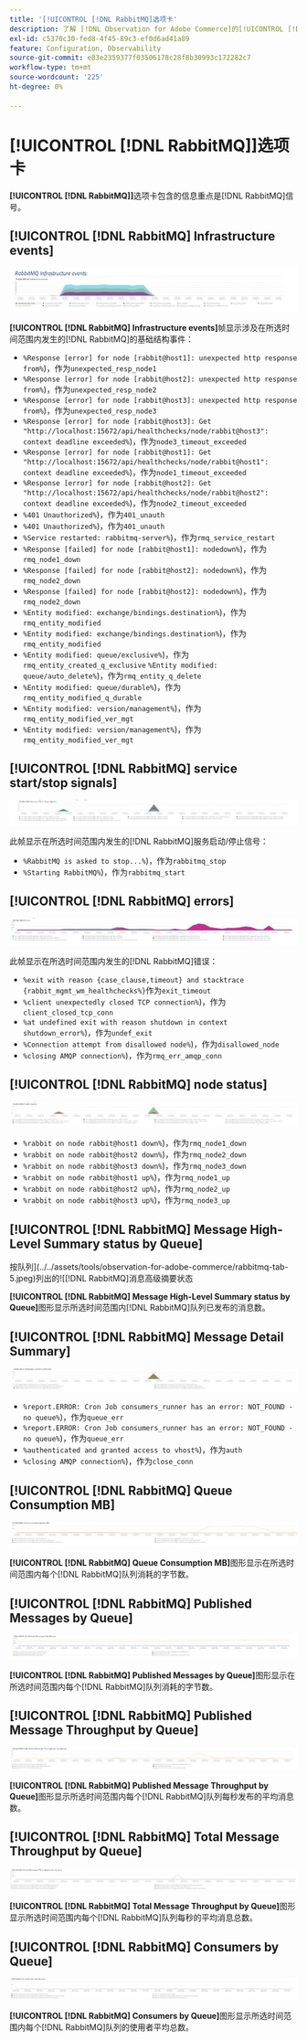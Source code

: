 ```yaml
---
title: '[!UICONTROL [!DNL RabbitMQ]选项卡'
description: 了解 [!DNL Observation for Adobe Commerce]的[!UICONTROL [!DNL RabbitMQ]选项卡。
exl-id: c5370c30-fed8-4f45-89c3-ef0d6ad41a89
feature: Configuration, Observability
source-git-commit: e83e2359377f03506178c28f8b30993c172282c7
workflow-type: tm+mt
source-wordcount: '225'
ht-degree: 0%

---
```


# [!UICONTROL [!DNL RabbitMQ]]选项卡

**[!UICONTROL [!DNL RabbitMQ]]**&#x200B;选项卡包含的信息重点是[!DNL RabbitMQ]信号。

## [!UICONTROL [!DNL RabbitMQ] Infrastructure events]

![[!DNL RabbitMQ]基础架构事件](../../assets/tools/observation-for-adobe-commerce/rabbitmq-tab-1.jpeg)

**[!UICONTROL [!DNL RabbitMQ] Infrastructure events]**&#x200B;帧显示涉及在所选时间范围内发生的[!DNL RabbitMQ]的基础结构事件：

* `%Response [error] for node [rabbit@host1]: unexpected http response from%`)，作为`unexpected_resp_node1`
* `%Response [error] for node [rabbit@host2]: unexpected http response from%`)，作为`unexpected_resp_node2`
* `%Response [error] for node [rabbit@host3]: unexpected http response from%`)，作为`unexpected_resp_node3`
* `%Response [error] for node [rabbit@host3]: Get "http://localhost:15672/api/healthchecks/node/rabbit@host3": context deadline exceeded%`)，作为`node3_timeout_exceeded`
* `%Response [error] for node [rabbit@host1]: Get "http://localhost:15672/api/healthchecks/node/rabbit@host1": context deadline exceeded%`)，作为`node1_timeout_exceeded`
* `%Response [error] for node [rabbit@host2]: Get "http://localhost:15672/api/healthchecks/node/rabbit@host2": context deadline exceeded%`)，作为`node2_timeout_exceeded`
* `%401 Unauthorized%`)，作为`401_unauth`
* `%401 Unauthorized%`)，作为`401_unauth`
* `%Service restarted: rabbitmq-server%`)，作为`rmq_service_restart`
* `%Response [failed] for node [rabbit@host1]: nodedown%`)，作为`rmq_node1_down`
* `%Response [failed] for node [rabbit@host2]: nodedown%`)，作为`rmq_node2_down`
* `%Response [failed] for node [rabbit@host2]: nodedown%`)，作为`rmq_node2_down`
* `%Entity modified: exchange/bindings.destination%`)，作为`rmq_entity_modified`
* `%Entity modified: exchange/bindings.destination%`)，作为`rmq_entity_modified`
* `%Entity modified: queue/exclusive%`)，作为`rmq_entity_created_q_exclusive` `%Entity modified: queue/auto_delete%`)，作为`rmq_entity_q_delete`
* `%Entity modified: queue/durable%`)，作为`rmq_entity_modified_q_durable`
* `%Entity modified: version/management%`)，作为`rmq_entity_modified_ver_mgt`
* `%Entity modified: version/management%`)，作为`rmq_entity_modified_ver_mgt`

## [!UICONTROL [!DNL RabbitMQ] service start/stop signals]

![[!DNL RabbitMQ]服务启动/停止信号](../../assets/tools/observation-for-adobe-commerce/rabbitmq-tab-2.jpeg)

此帧显示在所选时间范围内发生的[!DNL RabbitMQ]服务启动/停止信号：

* `%RabbitMQ is asked to stop...%`)，作为`rabbitmq_stop`
* `%Starting RabbitMQ%`)，作为`rabbitmq_start`

## [!UICONTROL [!DNL RabbitMQ] errors]

![[!DNL RabbitMQ]个错误](../../assets/tools/observation-for-adobe-commerce/rabbitmq-tab-3.jpeg)

此帧显示在所选时间范围内发生的[!DNL RabbitMQ]错误：

* `%exit with reason {case_clause,timeout} and stacktrace {rabbit_mgmt_wm_healthchecks%}`作为`exit_timeout`
* `%client unexpectedly closed TCP connection%`)，作为`client_closed_tcp_conn`
* `%at undefined exit with reason shutdown in context shutdown_error%`)，作为`undef_exit`
* `%Connection attempt from disallowed node%`)，作为`disallowed_node`
* `%closing AMQP connection%`)，作为`rmq_err_amqp_conn`

## [!UICONTROL [!DNL RabbitMQ] node status]

![[!DNL RabbitMQ]节点状态](../../assets/tools/observation-for-adobe-commerce/rabbitmq-tab-4.jpeg)

* `%rabbit on node rabbit@host1 down%`)，作为`rmq_node1_down`
* `%rabbit on node rabbit@host2 down%`)，作为`rmq_node2_down`
* `%rabbit on node rabbit@host3 down%`)，作为`rmq_node3_down`
* `%rabbit on node rabbit@host1 up%`)，作为`rmq_node1_up`
* `%rabbit on node rabbit@host2 up%`)，作为`rmq_node2_up`
* `%rabbit on node rabbit@host3 up%`)，作为`rmq_node3_up`

## [!UICONTROL [!DNL RabbitMQ] Message High-Level Summary status by Queue]

按队列](../../assets/tools/observation-for-adobe-commerce/rabbitmq-tab-5.jpeg)列出的![[!DNL RabbitMQ]消息高级摘要状态

**[!UICONTROL [!DNL RabbitMQ] Message High-Level Summary status by Queue]**&#x200B;图形显示所选时间范围内[!DNL RabbitMQ]队列已发布的消息数。

## [!UICONTROL [!DNL RabbitMQ] Message Detail Summary]

![[!DNL RabbitMQ]消息详细信息摘要](../../assets/tools/observation-for-adobe-commerce/rabbitmq-tab-6.jpeg)

* `%report.ERROR: Cron Job consumers_runner has an error: NOT_FOUND - no queue%`)，作为`queue_err`
* `%report.ERROR: Cron Job consumers_runner has an error: NOT_FOUND - no queue%`)，作为`queue_err`
* `%authenticated and granted access to vhost%`)，作为`auth`
* `%closing AMQP connection%`)，作为`close_conn`

## [!UICONTROL [!DNL RabbitMQ] Queue Consumption MB]

![[!DNL RabbitMQ]队列消耗MB](../../assets/tools/observation-for-adobe-commerce/rabbitmq-tab-7.jpeg)

**[!UICONTROL [!DNL RabbitMQ] Queue Consumption MB]**&#x200B;图形显示在所选时间范围内每个[!DNL RabbitMQ]队列消耗的字节数。

## [!UICONTROL [!DNL RabbitMQ] Published Messages by Queue]

![[!DNL RabbitMQ]个已发布邮件（按队列）](../../assets/tools/observation-for-adobe-commerce/rabbitmq-tab-8.jpeg)

**[!UICONTROL [!DNL RabbitMQ] Published Messages by Queue]**&#x200B;图形显示在所选时间范围内每个[!DNL RabbitMQ]队列消耗的字节数。

## [!UICONTROL [!DNL RabbitMQ] Published Message Throughput by Queue]

![[!DNL RabbitMQ]已发布消息吞吐量（按队列）](../../assets/tools/observation-for-adobe-commerce/rabbitmq-tab-9.jpeg)

**[!UICONTROL [!DNL RabbitMQ] Published Message Throughput by Queue]**&#x200B;图形显示所选时间范围内每个[!DNL RabbitMQ]队列每秒发布的平均消息数。

## [!UICONTROL [!DNL RabbitMQ] Total Message Throughput by Queue]

![[!DNL RabbitMQ]总消息吞吐量（按队列）](../../assets/tools/observation-for-adobe-commerce/rabbitmq-tab-10.jpeg)

**[!UICONTROL [!DNL RabbitMQ] Total Message Throughput by Queue]**&#x200B;图形显示所选时间范围内每个[!DNL RabbitMQ]队列每秒的平均消息总数。

## [!UICONTROL [!DNL RabbitMQ] Consumers by Queue]

![[!DNL RabbitMQ]个使用者（按队列）](../../assets/tools/observation-for-adobe-commerce/rabbitmq-tab-11.jpeg)

**[!UICONTROL [!DNL RabbitMQ] Consumers by Queue]**&#x200B;图形显示所选时间范围内每个[!DNL RabbitMQ]队列的使用者平均总数。
